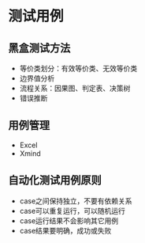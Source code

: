 # 测试用例

## 黑盒测试方法

- 等价类划分：有效等价类、无效等价类
- 边界值分析
- 流程关系：因果图、判定表、决策树
- 错误推断

## 用例管理

- Excel
- Xmind

## 自动化测试用例原则

- case之间保持独立，不要有依赖关系
- case可以重复运行，可以随机运行
- case运行结果不会影响其它用例
- case结果要明确，成功或失败
